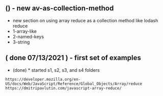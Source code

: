 
## () - new av-as-collection-method
* new section on using array reduce as a collection method like lodash reduce
* 1-array-like
* 2-named-keys
* 3-string

## ( done 07/13/2021 ) - first set of examples
* (done) * started s1, s2, s3, and s4 folders

```
https://developer.mozilla.org/en-US/docs/Web/JavaScript/Reference/Global_Objects/Array/reduce
https://dmitripavlutin.com/javascript-array-reduce/
```